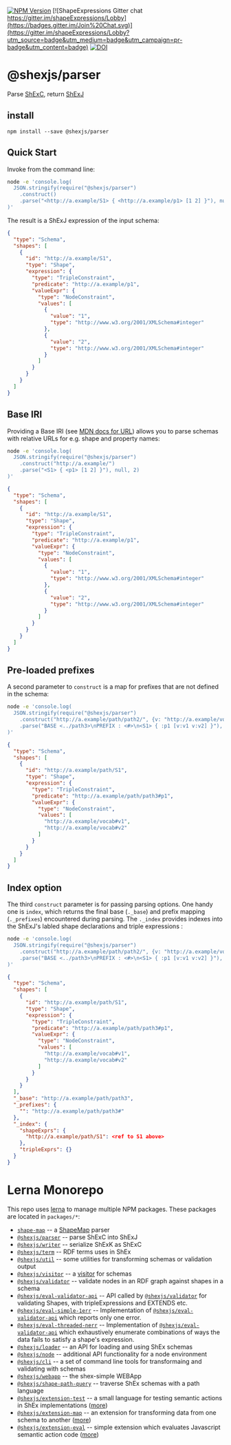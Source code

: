 [![NPM Version](https://badge.fury.io/js/@shexjs%2Fparser.png)](https://npmjs.org/package/shex)
[![ShapeExpressions Gitter chat https://gitter.im/shapeExpressions/Lobby](https://badges.gitter.im/Join%20Chat.svg)](https://gitter.im/shapeExpressions/Lobby?utm_source=badge&utm_medium=badge&utm_campaign=pr-badge&utm_content=badge)
[![DOI](https://zenodo.org/badge/DOI/10.5281/zenodo.1213693.svg)](https://doi.org/10.5281/zenodo.1213693)

# @shexjs/parser
Parse [ShExC](https://shex.io/shex-semantics/#shexc), return [ShExJ](https://shex.io/shex-semantics/#shexj)

## install

``` shell
npm install --save @shexjs/parser
```

## Quick Start
Invoke from the command line:
``` sh
node -e 'console.log(
  JSON.stringify(require("@shexjs/parser")
    .construct()
    .parse("<http://a.example/S1> { <http://a.example/p1> [1 2] }"), null, 2)
)'
```
The result is a ShExJ expression of the input schema:
``` json
{
  "type": "Schema",
  "shapes": [
    {
      "id": "http://a.example/S1",
      "type": "Shape",
      "expression": {
        "type": "TripleConstraint",
        "predicate": "http://a.example/p1",
        "valueExpr": {
          "type": "NodeConstraint",
          "values": [
            {
              "value": "1",
              "type": "http://www.w3.org/2001/XMLSchema#integer"
            },
            {
              "value": "2",
              "type": "http://www.w3.org/2001/XMLSchema#integer"
            }
          ]
        }
      }
    }
  ]
}
```

## Base IRI
Providing a Base IRI (see [MDN docs for URL](https://developer.mozilla.org/en-US/docs/Web/API/URL)) allows you to parse schemas with relative URLs for e.g. shape and property names:
``` sh
node -e 'console.log(
  JSON.stringify(require("@shexjs/parser")
    .construct("http://a.example/")
    .parse("<S1> { <p1> [1 2] }"), null, 2)
)'
```
``` json
{
  "type": "Schema",
  "shapes": [
    {
      "id": "http://a.example/S1",
      "type": "Shape",
      "expression": {
        "type": "TripleConstraint",
        "predicate": "http://a.example/p1",
        "valueExpr": {
          "type": "NodeConstraint",
          "values": [
            {
              "value": "1",
              "type": "http://www.w3.org/2001/XMLSchema#integer"
            },
            {
              "value": "2",
              "type": "http://www.w3.org/2001/XMLSchema#integer"
            }
          ]
        }
      }
    }
  ]
}
```

## Pre-loaded prefixes
A second parameter to `construct` is a map for prefixes that are not defined in the schema:
``` sh
node -e 'console.log(
  JSON.stringify(require("@shexjs/parser")
    .construct("http://a.example/path/path2/", {v: "http://a.example/vocab#"})
    .parse("BASE <../path3>\nPREFIX : <#>\n<S1> { :p1 [v:v1 v:v2] }"), null, 2)
)'
```
``` json
{
  "type": "Schema",
  "shapes": [
    {
      "id": "http://a.example/path/S1",
      "type": "Shape",
      "expression": {
        "type": "TripleConstraint",
        "predicate": "http://a.example/path/path3#p1",
        "valueExpr": {
          "type": "NodeConstraint",
          "values": [
            "http://a.example/vocab#v1",
            "http://a.example/vocab#v2"
          ]
        }
      }
    }
  ]
}
```

## Index option
The third `construct` parameter is for passing parsing options. One handy one is `index`, which returns the final base (`._base`) and prefix mapping (`._prefixes`) encountered during parsing. The `._index` provides indexes into the ShExJ's labled shape declarations and triple expressions :
``` sh
node -e 'console.log(
  JSON.stringify(require("@shexjs/parser")
    .construct("http://a.example/path/path2/", {v: "http://a.example/vocab#"}, {index:true})
    .parse("BASE <../path3>\nPREFIX : <#>\n<S1> { :p1 [v:v1 v:v2] }"), null, 2)
)'
```
``` json
{
  "type": "Schema",
  "shapes": [
    {
      "id": "http://a.example/path/S1",
      "type": "Shape",
      "expression": {
        "type": "TripleConstraint",
        "predicate": "http://a.example/path/path3#p1",
        "valueExpr": {
          "type": "NodeConstraint",
          "values": [
            "http://a.example/vocab#v1",
            "http://a.example/vocab#v2"
          ]
        }
      }
    }
  ],
  "_base": "http://a.example/path/path3",
  "_prefixes": {
    "": "http://a.example/path/path3#"
  },
  "_index": {
    "shapeExprs": {
      "http://a.example/path/S1": <ref to S1 above>
    },
    "tripleExprs": {}
  }
}
```

# Lerna Monorepo

This repo uses [lerna](https://github.com/lerna/lerna) to manage multiple NPM packages. These packages are located in `packages/*`:

- [`shape-map`](../shape-map#readme) -- a [ShapeMap](https://shexspec.github.io/shape-map/) parser
- [`@shexjs/parser`](../shex-parser#readme) -- parse ShExC into ShExJ
- [`@shexjs/writer`](../shex-writer#readme) -- serialize ShExK as ShExC
- [`@shexjs/term`](../shex-term#readme) -- RDF terms uses in ShEx
- [`@shexjs/util`](../shex-util#readme) -- some utilities for transforming schemas or validation output
- [`@shexjs/visitor`](../shex-visitor#readme) -- a [visitor](https://en.wikipedia.org/wiki/Visitor_pattern) for schemas
- [`@shexjs/validator`](../shex-validator#readme) -- validate nodes in an RDF graph against shapes in a schema
- [`@shexjs/eval-validator-api`](../eval-validator-api#readme) -- API called by [`@shexjs/validator`](../shex-validator#readme) for validating Shapes, with tripleExpressions and EXTENDS etc.
- [`@shexjs/eval-simple-1err`](../eval-simple-1err#readme) -- Implementation of [`@shexjs/eval-validator-api`](../eval-validator-api#readme) which reports only one error.
- [`@shexjs/eval-threaded-nerr`](../eval-threaded-nerr#readme) -- Implementation of [`@shexjs/eval-validator-api`](../eval-validator-api#readme) which exhaustively enumerate combinations of ways the data fails to satisfy a shape's expression.
- [`@shexjs/loader`](../shex-loader#readme) -- an API for loading and using ShEx schemas
- [`@shexjs/node`](../shex-node#readme) -- additional API functionality for a node environment
- [`@shexjs/cli`](../shex-cli#readme) -- a set of command line tools for transformaing and validating with schemas
- [`@shexjs/webapp`](../shex-webapp#readme) -- the shex-simple WEBApp
- [`@shexjs/shape-path-query`](../shex-shape-path-query#readme) -- traverse ShEx schemas with a path language
- [`@shexjs/extension-test`](../extension-test#readme) -- a small language for testing semantic actions in ShEx implementations ([more](http://shex.io/extensions/Test/))
- [`@shexjs/extension-map`](../extension-map#readme) -- an extension for transforming data from one schema to another ([more](http://shex.io/extensions/Map/))
- [`@shexjs/extension-eval`](../extension-eval#readme) -- simple extension which evaluates Javascript semantic action code ([more](http://shex.io/extensions/Eval/))

